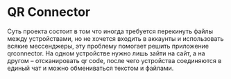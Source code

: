 # QR Connector

Суть проекта состоит в том что иногда требуется перекинуть файлы между устройствами, но не хочется входить в аккаунты и использовать всякие мессенджеры, эту проблему помогает решить приложение qrconnector.
На одном устройстве нужно лишь зайти на сайт, а на другом – отсканировать qr code, после чего устройства соединяются в единый чат и можно обмениваться текстом и файлами.
